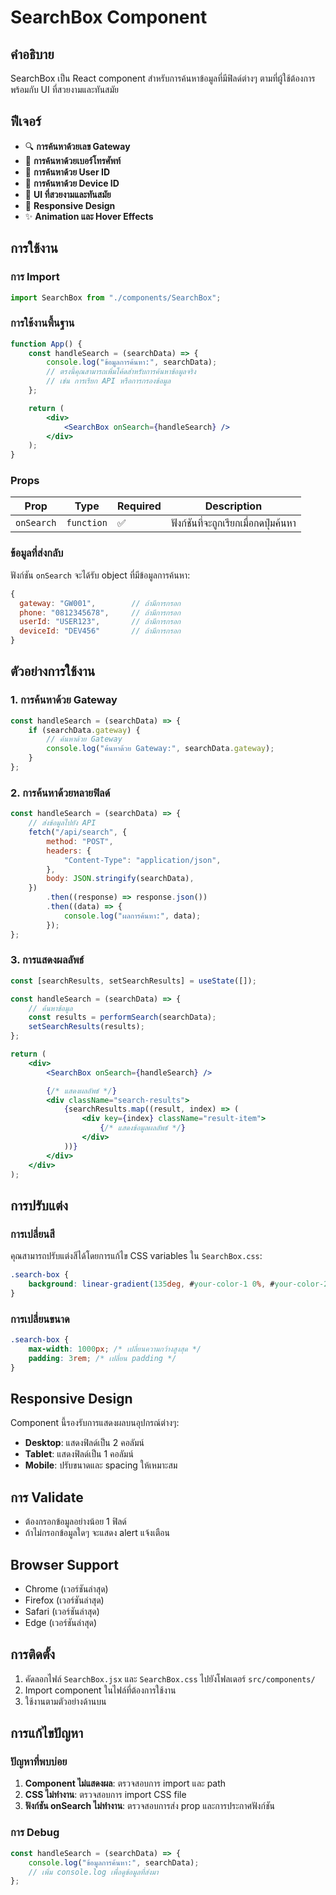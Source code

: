 # SearchBox Component

## คำอธิบาย

SearchBox เป็น React component สำหรับการค้นหาข้อมูลที่มีฟิลด์ต่างๆ ตามที่ผู้ใช้ต้องการ พร้อมกับ UI ที่สวยงามและทันสมัย

## ฟีเจอร์

-   🔍 **การค้นหาด้วยเลข Gateway**
-   📱 **การค้นหาด้วยเบอร์โทรศัพท์**
-   👤 **การค้นหาด้วย User ID**
-   📱 **การค้นหาด้วย Device ID**
-   🎨 **UI ที่สวยงามและทันสมัย**
-   📱 **Responsive Design**
-   ✨ **Animation และ Hover Effects**

## การใช้งาน

### การ Import

```jsx
import SearchBox from "./components/SearchBox";
```

### การใช้งานพื้นฐาน

```jsx
function App() {
	const handleSearch = (searchData) => {
		console.log("ข้อมูลการค้นหา:", searchData);
		// ตรงนี้คุณสามารถเพิ่มโค้ดสำหรับการค้นหาข้อมูลจริง
		// เช่น การเรียก API หรือการกรองข้อมูล
	};

	return (
		<div>
			<SearchBox onSearch={handleSearch} />
		</div>
	);
}
```

### Props

| Prop       | Type       | Required | Description                           |
| ---------- | ---------- | -------- | ------------------------------------- |
| `onSearch` | `function` | ✅       | ฟังก์ชันที่จะถูกเรียกเมื่อกดปุ่มค้นหา |

### ข้อมูลที่ส่งกลับ

ฟังก์ชัน `onSearch` จะได้รับ object ที่มีข้อมูลการค้นหา:

```javascript
{
  gateway: "GW001",        // ถ้ามีการกรอก
  phone: "0812345678",     // ถ้ามีการกรอก
  userId: "USER123",       // ถ้ามีการกรอก
  deviceId: "DEV456"       // ถ้ามีการกรอก
}
```

## ตัวอย่างการใช้งาน

### 1. การค้นหาด้วย Gateway

```jsx
const handleSearch = (searchData) => {
	if (searchData.gateway) {
		// ค้นหาด้วย Gateway
		console.log("ค้นหาด้วย Gateway:", searchData.gateway);
	}
};
```

### 2. การค้นหาด้วยหลายฟิลด์

```jsx
const handleSearch = (searchData) => {
	// ส่งข้อมูลไปยัง API
	fetch("/api/search", {
		method: "POST",
		headers: {
			"Content-Type": "application/json",
		},
		body: JSON.stringify(searchData),
	})
		.then((response) => response.json())
		.then((data) => {
			console.log("ผลการค้นหา:", data);
		});
};
```

### 3. การแสดงผลลัพธ์

```jsx
const [searchResults, setSearchResults] = useState([]);

const handleSearch = (searchData) => {
	// ค้นหาข้อมูล
	const results = performSearch(searchData);
	setSearchResults(results);
};

return (
	<div>
		<SearchBox onSearch={handleSearch} />

		{/* แสดงผลลัพธ์ */}
		<div className="search-results">
			{searchResults.map((result, index) => (
				<div key={index} className="result-item">
					{/* แสดงข้อมูลผลลัพธ์ */}
				</div>
			))}
		</div>
	</div>
);
```

## การปรับแต่ง

### การเปลี่ยนสี

คุณสามารถปรับแต่งสีได้โดยการแก้ไข CSS variables ใน `SearchBox.css`:

```css
.search-box {
	background: linear-gradient(135deg, #your-color-1 0%, #your-color-2 100%);
}
```

### การเปลี่ยนขนาด

```css
.search-box {
	max-width: 1000px; /* เปลี่ยนความกว้างสูงสุด */
	padding: 3rem; /* เปลี่ยน padding */
}
```

## Responsive Design

Component นี้รองรับการแสดงผลบนอุปกรณ์ต่างๆ:

-   **Desktop**: แสดงฟิลด์เป็น 2 คอลัมน์
-   **Tablet**: แสดงฟิลด์เป็น 1 คอลัมน์
-   **Mobile**: ปรับขนาดและ spacing ให้เหมาะสม

## การ Validate

-   ต้องกรอกข้อมูลอย่างน้อย 1 ฟิลด์
-   ถ้าไม่กรอกข้อมูลใดๆ จะแสดง alert แจ้งเตือน

## Browser Support

-   Chrome (เวอร์ชันล่าสุด)
-   Firefox (เวอร์ชันล่าสุด)
-   Safari (เวอร์ชันล่าสุด)
-   Edge (เวอร์ชันล่าสุด)

## การติดตั้ง

1. คัดลอกไฟล์ `SearchBox.jsx` และ `SearchBox.css` ไปยังโฟลเดอร์ `src/components/`
2. Import component ในไฟล์ที่ต้องการใช้งาน
3. ใช้งานตามตัวอย่างด้านบน

## การแก้ไขปัญหา

### ปัญหาที่พบบ่อย

1. **Component ไม่แสดงผล**: ตรวจสอบการ import และ path
2. **CSS ไม่ทำงาน**: ตรวจสอบการ import CSS file
3. **ฟังก์ชัน onSearch ไม่ทำงาน**: ตรวจสอบการส่ง prop และการประกาศฟังก์ชัน

### การ Debug

```jsx
const handleSearch = (searchData) => {
	console.log("ข้อมูลการค้นหา:", searchData);
	// เพิ่ม console.log เพื่อดูข้อมูลที่ส่งมา
};
```

